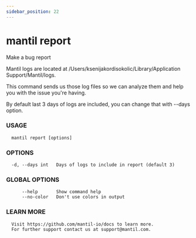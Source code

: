 ```yaml
---
sidebar_position: 22
---
```


# mantil report

Make a bug report

Mantil logs are located at /Users/ksenijakordisokolic/Library/Application Support/Mantil/logs.

This command sends us those log files so we can analyze them and help you with
the issue you're having.

By default last 3 days of logs are included, you can change that with --days option.

### USAGE
```
  mantil report [options]
```
### OPTIONS
```
  -d, --days int   Days of logs to include in report (default 3)
```
### GLOBAL OPTIONS
```
      --help       Show command help
      --no-color   Don't use colors in output
```
### LEARN MORE
```
  Visit https://github.com/mantil-io/docs to learn more.
  For further support contact us at support@mantil.com.
```
